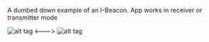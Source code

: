 A dumbed down example of an I-Beacon. App works in receiver or transmitter mode


![alt tag](http://imgur.com/s6UVA6F.png) <--->  ![alt tag](http://imgur.com/CrLRb8t.png)  



